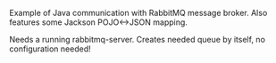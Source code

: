 Example of Java communication with RabbitMQ message broker. Also features some Jackson POJO<->JSON mapping.

Needs a running rabbitmq-server. Creates needed queue by itself, no configuration needed!
